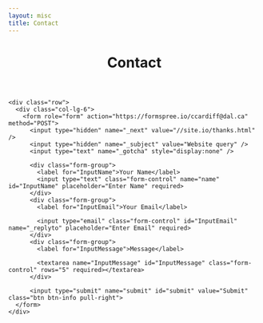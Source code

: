 ```yaml
---
layout: misc
title: Contact
---
```


<main class="container">
  <header class="page-header">
    <h1 class="entry-title">Contact</h1>
  </header>
    
    <div class="row">
      <div class="col-lg-6">
        <form role="form" action="https://formspree.io/ccardiff@dal.ca" method="POST">
          <input type="hidden" name="_next" value="//site.io/thanks.html" />
          <input type="hidden" name="_subject" value="Website query" />
          <input type="text" name="_gotcha" style="display:none" />

          <div class="form-group">
            <label for="InputName">Your Name</label>
            <input type="text" class="form-control" name="name" id="InputName" placeholder="Enter Name" required>
          </div>
          <div class="form-group">
            <label for="InputEmail">Your Email</label>

            <input type="email" class="form-control" id="InputEmail" name="_replyto" placeholder="Enter Email" required>
          </div>
          <div class="form-group">
            <label for="InputMessage">Message</label>

            <textarea name="InputMessage" id="InputMessage" class="form-control" rows="5" required></textarea>
          </div>
          
          <input type="submit" name="submit" id="submit" value="Submit" class="btn btn-info pull-right"> 
      </form>
    </div>
  </div>
</main>
